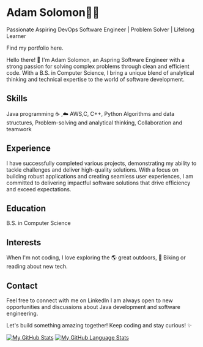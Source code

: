 # Adam Solomon🧑‍💻
Passionate Aspiring DevOps Software Engineer | Problem Solver | Lifelong Learner

Find my portfolio here.

Hello there! 👋 I'm Adam Solomon, an Aspring Software Engineer with a strong passion for solving complex problems through clean and efficient code. With a B.S. in Computer Science, I bring a unique blend of analytical thinking and technical expertise to the world of software development.

## Skills

Java programming ☕
 ,☁️ AWS,C, C++, Python
Algorithms and data structures,
Problem-solving and analytical thinking,
Collaboration and teamwork
 ## Experience

I have successfully completed various projects, demonstrating my ability to tackle challenges and deliver high-quality solutions. With a focus on building robust applications and creating seamless user experiences, I am committed to delivering impactful software solutions that drive efficiency and exceed expectations.

 ## Education

B.S. in Computer Science
## Interests

When I'm not coding, I love exploring the 🌎 great outdoors, 🚴 Biking or reading about new tech.

## Contact

Feel free to connect with me on LinkedIn I am always open to new opportunities and discussions about Java development and software engineering.

Let's build something amazing together! Keep coding and stay curious! ✨

[![My GitHub Stats](https://github-readme-stats.vercel.app/api/?username=AdamSoloMe&count_private=true&theme=tokyonight&showicons=true)]()
[![My GitHub Language Stats](https://github-readme-stats.vercel.app/api/top-langs/?username=AdamSoloMe&langs_count=5&theme=tokyonight)]()
